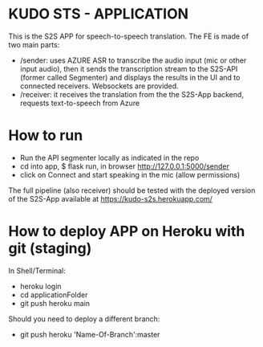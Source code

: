 # KUDO STS - APPLICATION

This is the S2S APP for speech-to-speech translation. The FE is made of two main parts:

- /sender: uses AZURE ASR to transcribe the audio input (mic or other input audio), then it sends the transcription stream to the S2S-API (former called Segmenter) and displays the results in the UI and to connected receivers. Websockets are provided. 
- /receiver: it receives the translation from the the S2S-App backend, requests text-to-speech from Azure


# How to run
- Run the API segmenter locally as indicated in the repo
- cd into app, $ flask run, in browser http://127.0.0.1:5000/sender 
- click on Connect and start speaking in the mic (allow permissions)

The full pipeline (also receiver) should be tested with the deployed version of the S2S-App available at https://kudo-s2s.herokuapp.com/ 

# How to deploy APP on Heroku with git (staging)

In Shell/Terminal:

- heroku login
- cd applicationFolder
- git push heroku main

Should you need to deploy a different branch:

- git push heroku 'Name-Of-Branch':master


